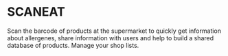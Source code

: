 # SCANEAT
Scan the barcode of products at the supermarket to quickly get information about allergenes, share information with users and help to build a shared database of products.
Manage your shop lists.
